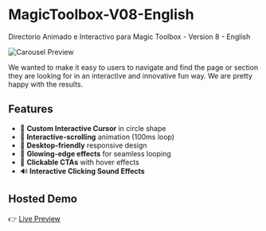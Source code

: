 

# MagicToolbox-V08-English
Directorio Animado e Interactivo para Magic Toolbox - Version 8 - English

![Carousel Preview](https://bucket.mlcdn.com/a/3336/3336910/images/5a2027598c388e617fe77c76fc550e8409426551.png)

We wanted to make it easy to users to navigate and find the page or section they are looking for in an interactive and innovative fun way.
We are pretty happy with the results.

## Features
- 🚀 **Custom Interactive Cursor** in circle shape
- 🚀 **Interactive-scrolling** animation (100ms loop)
- 📱 **Desktop-friendly** responsive design
- 🎨 **Glowing-edge effects** for seamless looping
- 🔗 **Clickable CTAs** with hover effects
- 🔊 **Interactive Clicking Sound Effects**

## Hosted Demo
👉 [Live Preview](https://bebell-digital-solutions.github.io/MagicToolbox-V08-English/)
